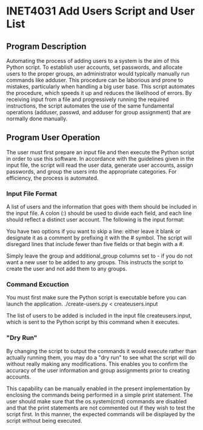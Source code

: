 # INET4031 Add Users Script and User List

## Program Description

Automating the process of adding users to a system is the aim of this Python script. To establish user accounts, set passwords, and allocate users to the proper groups, an administrator would typically manually run commands like adduser. This procedure can be laborious and prone to mistakes, particularly when handling a big user base. This script automates the procedure, which speeds it up and reduces the likelihood of errors. By receiving input from a file and progressively running the required instructions, the script automates the use of the same fundamental operations (adduser, passwd, and adduser for group assignment) that are normally done manually.

## Program User Operation

The user must first prepare an input file and then execute the Python script in order to use this software. In accordance with the guidelines given in the input file, the script will read the user data, generate user accounts, assign passwords, and group the users into the appropriate categories. For efficiency, the process is automated.

### Input File Format
A list of users and the information that goes with them should be included in the input file. A colon (:) should be used to divide each field, and each line should reflect a distinct user account. The following is the input format:

You have two options if you want to skip a line: either leave it blank or designate it as a comment by prefixing it with the # symbol. The script will disregard lines that include fewer than five fields or that begin with a #.

Simply leave the group and additional_group columns set to - if you do not want a new user to be added to any groups. This instructs the script to create the user and not add them to any groups.

### Command Excuction
You must first make sure the Python script is executable before you can launch the application.
  ./create-users.py < createusers.input
  
The list of users to be added is included in the input file createusers.input, which is sent to the Python script by this command when it executes.

### "Dry Run"
By changing the script to output the commands it would execute rather than actually running them, you may do a "dry run" to see what the script will do without really making any modifications. This enables you to confirm the accuracy of the user information and group assignments prior to creating accounts.

This capability can be manually enabled in the present implementation by enclosing the commands being performed in a simple print statement. The user should make sure that the os.system(cmd) commands are disabled and that the print statements are not commented out if they wish to test the script first. In this manner, the expected commands will be displayed by the script without being executed.
